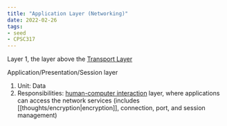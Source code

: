 ```yaml
---
title: "Application Layer (Networking)"
date: 2022-02-26
tags:
- seed
- CPSC317
---
```


Layer 1, the layer above the [Transport Layer](thoughts/Transport%20Layer.md)

Application/Presentation/Session layer
1. Unit: Data
2. Responsibilities: [human-computer interaction](thoughts/human%20computer%20interaction.md) layer, where applications can access the network services (includes [[thoughts/encryption|encryption]], connection, port, and session management)

